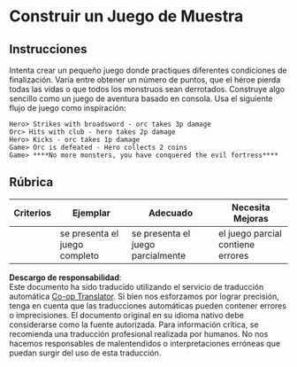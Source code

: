 <!--
CO_OP_TRANSLATOR_METADATA:
{
  "original_hash": "24201cf428c7edba1ccec2a78a0dd8f8",
  "translation_date": "2025-08-24T12:44:14+00:00",
  "source_file": "6-space-game/6-end-condition/assignment.md",
  "language_code": "es"
}
-->
# Construir un Juego de Muestra

## Instrucciones

Intenta crear un pequeño juego donde practiques diferentes condiciones de finalización. Varía entre obtener un número de puntos, que el héroe pierda todas las vidas o que todos los monstruos sean derrotados. Construye algo sencillo como un juego de aventura basado en consola. Usa el siguiente flujo de juego como inspiración:

```
Hero> Strikes with broadsword - orc takes 3p damage
Orc> Hits with club - hero takes 2p damage
Hero> Kicks - orc takes 1p damage
Game> Orc is defeated - Hero collects 2 coins
Game> ****No more monsters, you have conquered the evil fortress****
```

## Rúbrica

| Criterios | Ejemplar              | Adecuado                    | Necesita Mejoras           |
| --------- | --------------------- | --------------------------- | -------------------------- |
|           | se presenta el juego completo | se presenta el juego parcialmente | el juego parcial contiene errores |

**Descargo de responsabilidad**:  
Este documento ha sido traducido utilizando el servicio de traducción automática [Co-op Translator](https://github.com/Azure/co-op-translator). Si bien nos esforzamos por lograr precisión, tenga en cuenta que las traducciones automáticas pueden contener errores o imprecisiones. El documento original en su idioma nativo debe considerarse como la fuente autorizada. Para información crítica, se recomienda una traducción profesional realizada por humanos. No nos hacemos responsables de malentendidos o interpretaciones erróneas que puedan surgir del uso de esta traducción.